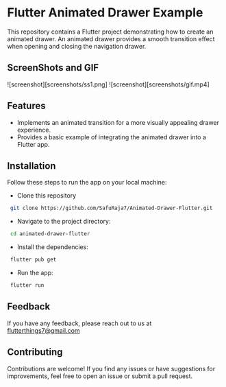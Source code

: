
# Flutter Animated Drawer Example

This repository contains a Flutter project demonstrating how to create an animated drawer. An animated drawer provides a smooth transition effect when opening and closing the navigation drawer.


## ScreenShots and GIF
![screenshot][screenshots/ss1.png]
![screenshot][screenshots/gif.mp4]
## Features

- Implements an animated transition for a more visually appealing drawer experience.
- Provides a basic example of integrating the animated drawer into a Flutter app.



## Installation

Follow these steps to run the app on your local machine:

- Clone this repository
```bash
 git clone https://github.com/SafuRaja7/Animated-Drawer-Flutter.git
```
- Navigate to the project directory:
```bash
 cd animated-drawer-flutter
```
- Install the dependencies:
```bash
 flutter pub get
```
- Run the app:
```bash
 flutter run
```
    
## Feedback

If you have any feedback, please reach out to us at flutterthings7@gmail.com


## Contributing
Contributions are welcome! If you find any issues or have suggestions for improvements, feel free to open an issue or submit a pull request.

